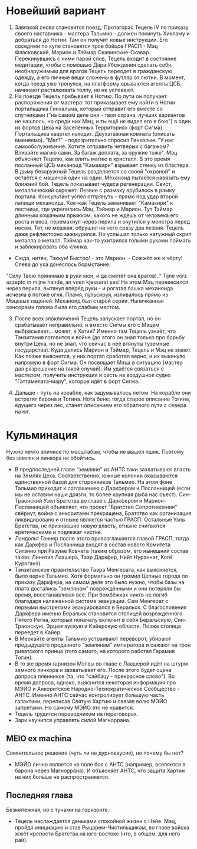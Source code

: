 # Новейший вариант
1. Завязкой снова становится поезд. Протагорас Тецель IV по приказу своего наставника - мастера Тальмио - должен покинуть Хикламу и добраться до Нотии. Там он получит новые инструкции. Его соседями по купе становятся трое бойцов ГРАСП - Мэц Фласковский, Марион и Тэймар Скавинские-Скавар. Перекинувшись с ними парой слов, Тецель входит в состояние медитации, чтобы с помощью Дара Убеждения сделать себя необнаружимым для врагов Тецель переодет в гражданскую одежду, а его личные вещи сложены в футляр от лютни. В момент, когда поезд уже тронулся, на платформу врываются агенты ЦСБ, начинают расталкивать толпу, но не успевают.
2. На поезде Тецель прибывает в Нотию. По пути он получает распоряжения от мастера: тот приказывает ему найти в Нотии портальщика Гинхальма, который отправит его вместе со спутниками ("на самом деле они - твоя охрана, лучших вариантов не нашлось, но среди них Мэц, и ты ещё не видел его в бою") в один из фортов Цеха на Заселённых Территориях (форт Сигма). Портальщика квартет находит.
  Двухэтажная комната (описать вменяемо).
  "Маг?" - подозрительно спросил Гинхальм.
  "У нас самообслуживание. Хотите отправить четверых с багажом? Вливайте магию сами. За багаж доплата, за оружие тоже".
Мэц объясняет Тецелю, как влить магию в кристалл. В это время посланный ЦСБ механоид "Камакири" взрывает стенку из бластера. В дыму безоружный Тецель разделяется со своей "охраной" и остаётся с машиной один на один. Механоид пытается навязать ему ближний бой. Тецель показывает чудеса регенерации.
  Свист, металлический скрежет. Лезвие с размаху врубилось в рамку портала. Консультант успел отпрянуть - прямо под удар второй лапищи механоида.
Кое-как Тецель заманивает "Камакири" к лестнице, где укрепились Мэц, Тэймар и Марион.
  Тут Тэймар длинным кошачьим прыжком, какого не ждёшь от человека его роста и веса, перемахнул через перила и очутился у монстра перед носом. Тот, не мешкая, обрушил на него сразу два лезвия. Тецель даже рефлекторно зажмурился. Но услышал только натужный скрип металла о металл. Тэймар как-то ухитрился голыми руками поймать и заблокировать оба клинка.
  - Сюда, нитян, Тэккун! Быстро! - это Марион. - Сожжёт же к чёрту!
  Слева до уха донеслось бормотание.

  "Силу Твою принимаю в руки мои, и да сметёт она врагов!.."
  Tijne vorz azzepto in mijne hande, an voen kjessarat ses!
  На этом Мэц перевесился через перила, вытянул вперёд руки - и рогатая башка механоида исчезла в потоке огня. Пламя, пульсируя, изливалось прямо из Мэцевых ладоней. Механоид был старой серии. Напичканная сенсорами голова была его слабым местом.

3. После всех злоключений Тецель запускает портал, но он срабатывает неправильно, и вместо Сигмы его с Мэцем выбрасывает... может, в Хатии? Именно там Тецель узнаёт, что Тэнзитания готовится к войне (до этого он знал только про борьбу внутри Цеха, но не знал, что сейчас в неё втянуты туземные государства). Куда делись Марион и Тэймар, Тецель и Мэц не знают. Как позже выяснится, у них портал сработал верно, и их выкинуло напрямую в форт Сигма.
Он посвящает Мэца в ситуацию (мастер дал разрешение на такой случай). Им удаётся связаться с мастером, получить инструкции и сесть на воздушное судно "Гаттамелата-мару", которое идёт в форт Сигма.

4. Дальше - путь на корабле, как задумывалось летом. На корабле они встретят барона и Тогина. Нота бене: тогда старое описание Тогина, едущего через лес, станет описанием его обратного пути с севера на юг.

# Кульминация
Нужно нечто эпичное по масштабам, чтобы не вышел пшик. Поэтому без землян и линкора не обойтись.
* В предпоследней главе "земляне" из АНТС таки захватывают власть на Землях Цеха. Соответственно, южные колонии оказываются единственной базой для сторонников Тальмио. На этом фоне Тальмио приходит к соглашению с Даркфером и Посланницей (если мы не оставим наши дрязги, то более крупная рыба нас съест). Син-Траонский Узел Братства во главе с Даркфером и Марион-Посланницей объявляет, что проект "Братство Сопротивления" свёрнут, война с анкоритами прекращена, Братство как организация ликвидировано и отныне является частью ГРАСП. Остальные Узлы Братства, не признавшие новую власть, отныне считаются еретическими и подлежат чистке.
* Ландольт Ганнер после этого провозглашается главой ГРАСП, тогда как Даркфер и Посланница входят в состав нового Комитета Ситэнно при Разуме Ковчега (таким образом, его нынешний состав таков: Линнтил Лаашера, Таэр Даркфер, Нийт Нураннэт, Когё Куроганэ).
* Тэнзитанское правительство Таэра Менгерата, как выясняется, было верно Тальмио. Хотя формально он громил Цепные города по приказу Даркфера, на самом деле это было нужно, чтобы базы на плато достались "землянам" повреждёнными и они потеряли бы время, восстанавливая всё. При бомбёжках никто не погиб благодаря налаженной системе эвакуации. Сам Менгерат с первыми выстрелами эвакуировался в Беральск. С благословения Даркфера именно Беральск становится столицей возрождённого Пятого Регна, который поначалу включит в себя Беральскую, Син-Траонскую, Эрценгаускую и Кайерскую области. Позже столица переедет в Кайер.
* В Меркайте агенты Тальмио устраивают переворот, убирают предыдущего преданного "землянам" императора и сажают на трон риватского принца (того самого, на которого работал Гарамия Тогин).
* В то же время гарнизон Мэлвы во главе с Лаашерой идёт на штурм земного линкора и захватывает его. После этого будет сцена допроса пленников (та, что "сэйбацу - прекрасное слово"). Во время допроса, однако, выяснится некоторая информация про МЭЙО и Анкоритское Народно-Технократическое Сообщество - АНТС. Именно АНТС сейчас контролирует большую часть галактики, переписав Святую Хартию и связав волю МЭЙО запретами. Но самому МЭЙО это не нравится.
* Тецель трудится переводчиком на переговорах.
* Зарк научился управлять силой Магноррана.

## MEIO ex machina
Сомнительное решение (чуть ли не дурновкусие), но почему бы нет?
* МЭЙО лично является на поле боя с АНТС (например, вселяется в барона через Магноррана). И объясняет АНТС, что защита Хартии на них больше не распространяется.

## Последняя глава
Безмятежная, но с тучами на горизонте.
* Тецель наслаждается деньками спокойной жизни с Нэйе. Мэц, пройдя инициацию и став Рыцарем-Чистильщиком, во главе войска жжёт крепости Братства на юго-востоке (что, в общем, для него рай).
